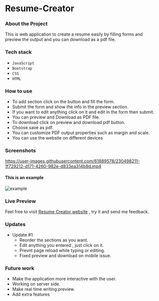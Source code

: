 # Resume-Creator
### About the Project
This is web application to create a resume easily by filling forms and preview the output and you can download as a pdf file.
### Tech stack
- `JavaScript`
- `Bootstrap`
- `CSS`
- `HTML`

### How to use
- To add section click on the button and fill the form.
- Submit the form and show the info in the preview section.
- If you want to edit anything click on it and edit in the form then submit.
- You can preview and Download as PDF file.
- To download click on preview and download pdf button.
- Choose save as pdf.
- You can customize PDF output properties such as margin and scale.
- You can use the website on different devices

### Screenshots


https://user-images.githubusercontent.com/61889578/230498211-1f729212-d171-4260-982e-d833ea314b9d.mp4

#### This is an example 
![example](https://user-images.githubusercontent.com/61889578/230504183-5ebff639-1244-4a88-a631-dfac715c959d.jpg)


### Live Preview
Feel free to visit [Resume Creator website](https://thisismylivewebsitedemo.on.drv.tw/Resume_Creator/) , try it and send me feedback. 

### Updates
- Update #1
  - Reorder the sections as you want.
  - Edit anything you entered , just click on it. 
  - Prevnt page reload while typing or editing.
  - Fixed preview and download on mobile issue.
### Future work
- Make the application more interactive with the user.
- Working on server side.
- Make real time writing preview.
- Add extra features



